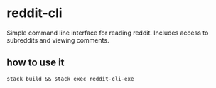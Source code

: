 # reddit-cli
Simple command line interface for reading reddit. Includes access to subreddits and viewing comments.
## how to use it
```
stack build && stack exec reddit-cli-exe
```